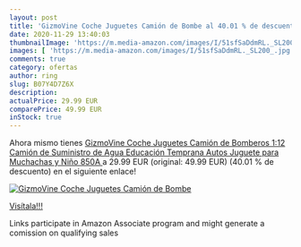 ```yaml
---
layout: post
title: 'GizmoVine Coche Juguetes Camión de Bombe al 40.01 % de descuento'
date: 2020-11-29 13:40:03
thumbnailImage: 'https://m.media-amazon.com/images/I/51sfSaDdmRL._SL200_.jpg'
images: [ 'https://m.media-amazon.com/images/I/51sfSaDdmRL._SL200_.jpg' ]
comments: true
category: ofertas
author: ring
slug: B07Y4D7Z6X
description:
actualPrice: 29.99 EUR
comparePrice: 49.99 EUR
inStock: true
---
```


Ahora mismo tienes [GizmoVine Coche Juguetes Camión de Bomberos 1:12 Camión de Suministro de Agua Educación Temprana Autos Juguete para Muchachas y Niño  850A ](https://www.amazon.es/dp/B07Y4D7Z6X/?tag=tolees-21) a 29.99 EUR (original: 49.99 EUR) (40.01 %  de descuento) en el siguiente enlace!

[![GizmoVine Coche Juguetes Camión de Bombe](https://m.media-amazon.com/images/I/51sfSaDdmRL._SL200_.jpg)](https://www.amazon.es/dp/B07Y4D7Z6X/?tag=tolees-21)

[Visítala!!!](https://www.amazon.es/dp/B07Y4D7Z6X/?tag=tolees-21)

Links participate in Amazon Associate program and might generate a comission on qualifying sales
